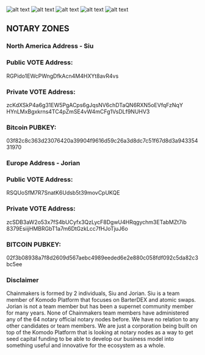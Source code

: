 
![alt text](http://i.imgur.com/h7t7lJ4.png)
![alt text](http://i.imgur.com/JJTkyU7.png)
![alt text](http://i.imgur.com/b0kKZVV.png)
![alt text](http://i.imgur.com/19o65JO.png)
![alt text](http://i.imgur.com/dZytVIY.png)



## NOTARY ZONES

### North America Address - Siu
### Public VOTE Address: 

RGPido1EWcPWngDfkAcn4M4HXYt8avR4vs

### Private VOTE Address:

zcKdXSkP4a6g31EW5PgACps6gJqsNV6chDTaQN6RXN5oEVfqFzNqY
HYnLMxBgxkrns4TC4pZmSE4vW4mCFg1VsDLf9NUHV3

### Bitcoin PUBKEY:

03f82c8c363d23076420a39904f9616d59c26a3d8dc7c51f67d8d3a94335431970

### Europe Address - Jorian
### Public VOTE Address: 

RSQUoSfM7R7SnatK6Udsb5t39movCpUKQE

### Private VOTE Address:

zcSDB3aW2o53x7fS4bUCyfx3QzLycF8DgwU4HRqgychm3ETabMZt7ib
8379EsiijHMBRGbT1a7m6DtGzkLcc7fHJoTjuJ6o

### BITCOIN PUBKEY:

02f3b08938a7f8d2609d567aebc4989eeded6e2e880c058fdf092c5da82c3bc5ee


### Disclaimer
Chainmakers is formed by 2 individuals, Siu and Jorian. Siu is a team member of Komodo Platform that focuses on BarterDEX and atomic swaps. Jorian is not a team member but has been a supernet community member for many years. None of Chainmakers team members have administered any of the 64 notary official notary nodes before. We have no relation to any other candidates or team members. We are just a corporation being built on top of the Komodo Platform that is looking at notary nodes as a way to get seed capital funding to be able to develop our business model into something useful and innovative for the ecosystem as a whole.

